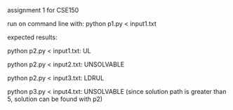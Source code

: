 assignment 1 for CSE150

run on command line with:
python p1.py < input1.txt

expected results:

python p2.py < input1.txt:
UL

python p2.py < input2.txt:
UNSOLVABLE

python p2.py < input3.txt:
LDRUL

python p3.py < input4.txt:
UNSOLVABLE
(since solution path is greater than 5, solution can be found with p2)
